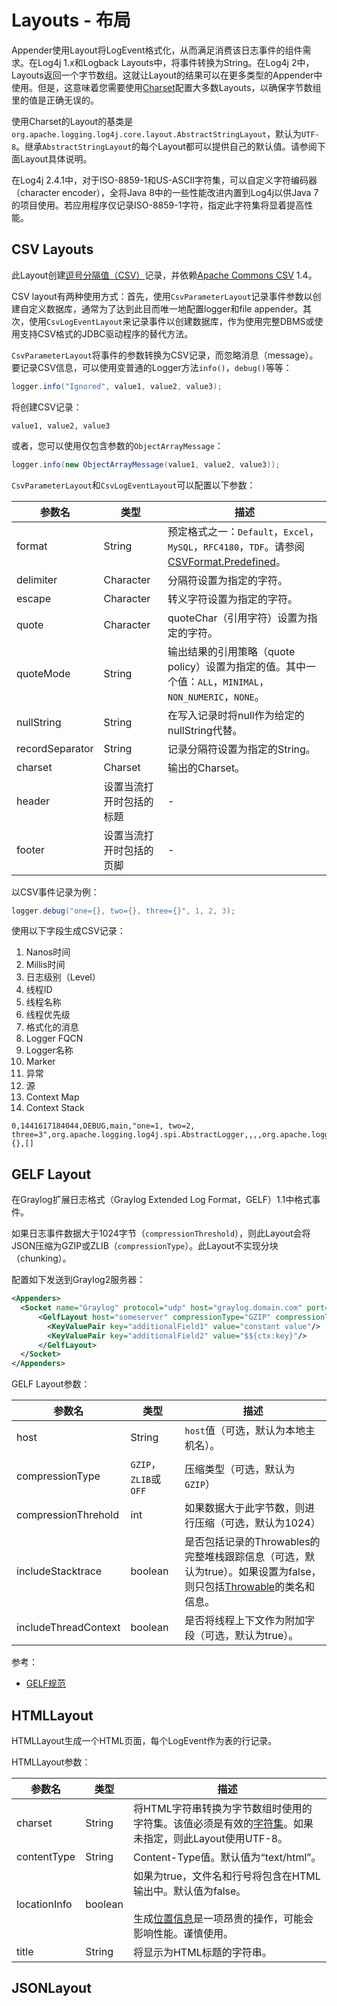 # Layouts - 布局

Appender使用Layout将LogEvent格式化，从而满足消费该日志事件的组件需求。在Log4j 1.x和Logback Layouts中，将事件转换为String。在Log4j 2中，Layouts返回一个字节数组。这就让Layout的结果可以在更多类型的Appender中使用。但是，这意味着您需要使用[Charset](http://docs.oracle.com/javase/6/docs/api/java/nio/charset/Charset.html)配置大多数Layouts，以确保字节数组里的值是正确无误的。

使用Charset的Layout的基类是`org.apache.logging.log4j.core.layout.AbstractStringLayout`，默认为`UTF-8`。继承`AbstractStringLayout`的每个Layout都可以提供自己的默认值。请参阅下面Layout具体说明。

在Log4j 2.4.1中，对于ISO-8859-1和US-ASCII字符集，可以自定义字符编码器（character encoder），全将Java 8中的一些性能改进内置到Log4j以供Java 7的项目使用。若应用程序仅记录ISO-8859-1字符，指定此字符集将显着提高性能。

## CSV Layouts

此Layout创建[逗号分隔值（CSV）](https://en.wikipedia.org/wiki/Comma-separated_values)记录，并依赖[Apache Commons CSV](https://commons.apache.org/proper/commons-csv/) 1.4。

CSV layout有两种使用方式：首先，使用`CsvParameterLayout`记录事件参数以创建自定义数据库，通常为了达到此目而唯一地配置logger和file appender。其次，使用`CsvLogEventLayout`来记录事件以创建数据库，作为使用完整DBMS或使用支持CSV格式的JDBC驱动程序的替代方法。

`CsvParameterLayout`将事件的参数转换为CSV记录，而忽略消息（message）。要记录CSV信息，可以使用变普通的Logger方法`info()`，`debug()`等等：

```java
logger.info("Ignored", value1, value2, value3);
```

将创建CSV记录：

```csv
value1, value2, value3
```

或者，您可以使用仅包含参数的`ObjectArrayMessage`：

```java
logger.info(new ObjectArrayMessage(value1, value2, value3));
```

`CsvParameterLayout`和`CsvLogEventLayout`可以配置以下参数：

| 参数名 | 类型 | 描述 |
| ---- | ---- | ---- |
| format | String | 预定格式之一：`Default`，`Excel`，`MySQL`，`RFC4180`，`TDF`。请参阅[CSVFormat.Predefined](https://commons.apache.org/proper/commons-csv/archives/1.4/apidocs/org/apache/commons/csv/CSVFormat.Predefined.html)。 |
| delimiter | Character | 分隔符设置为指定的字符。 |
| escape | Character | 转义字符设置为指定的字符。 |
| quote | Character | quoteChar（引用字符）设置为指定的字符。 |
| quoteMode | String | 输出结果的引用策略（quote policy）设置为指定的值。其中一个值：`ALL`，`MINIMAL`，`NON_NUMERIC`，`NONE`。 |
| nullString | String | 在写入记录时将null作为给定的nullString代替。 |
| recordSeparator | String | 记录分隔符设置为指定的String。 |
| charset | Charset | 输出的Charset。 |
| header | 设置当流打开时包括的标题 | - |
| footer | 设置当流打开时包括的页脚 | - |

以CSV事件记录为例：

```java
logger.debug("one={}, two={}, three={}", 1, 2, 3);
```

使用以下字段生成CSV记录：

1. Nanos时间
2. Millis时间
3. 日志级别（Level）
4. 线程ID
5. 线程名称
6. 线程优先级
7. 格式化的消息
8. Logger FQCN
9. Logger名称
10. Marker
11. 异常
12. 源
13. Context Map
14. Context Stack

```csv
0,1441617184044,DEBUG,main,"one=1, two=2, three=3",org.apache.logging.log4j.spi.AbstractLogger,,,,org.apache.logging.log4j.core.layout.CsvLogEventLayoutTest.testLayout(CsvLogEventLayoutTest.java:98),{},[]
```

## GELF Layout

在Graylog扩展日志格式（Graylog Extended Log Format，GELF）1.1中格式事件。

如果日志事件数据大于1024字节（`compressionThreshold`），则此Layout会将JSON压缩为GZIP或ZLIB（`compressionType`）。此Layout不实现分块（chunking）。

配置如下发送到Graylog2服务器：

```xml
<Appenders>
  <Socket name="Graylog" protocol="udp" host="graylog.domain.com" port="12201">
      <GelfLayout host="someserver" compressionType="GZIP" compressionThreshold="1024">
        <KeyValuePair key="additionalField1" value="constant value"/>
        <KeyValuePair key="additionalField2" value="$${ctx:key}"/>
      </GelfLayout>
  </Socket>
</Appenders>
```

GELF Layout参数：

| 参数名 | 类型 | 描述 |
| ---- | ---- | ---- |
| host | String | `host`值（可选，默认为本地主机名）。 |
| compressionType | `GZIP`，`ZLIB`或`OFF` | 压缩类型（可选，默认为`GZIP`） |
| compressionThrehold | int | 如果数据大于此字节数，则进行压缩（可选，默认为1024） |
| includeStacktrace | boolean | 是否包括记录的Throwables的完整堆栈跟踪信息（可选，默认为true）。如果设置为false，则只包括[Throwable](http://docs.oracle.com/javase/6/docs/api/java/lang/Throwable.html)的类名和信息。 |
| includeThreadContext | boolean | 是否将线程上下文作为附加字段（可选，默认为true）。 |

参考：

* [GELF规范](http://docs.graylog.org/en/latest/pages/gelf.html#gelf)

## HTMLLayout

HTMLLayout生成一个HTML页面，每个LogEvent作为表的行记录。

HTMLLayout参数：

| 参数名 | 类型 | 描述 |
| ---- | ---- | ---- |
| charset | String | 将HTML字符串转换为字节数组时使用的字符集。该值必须是有效的[字符集](http://docs.oracle.com/javase/6/docs/api/java/nio/charset/Charset.html)。如果未指定，则此Layout使用UTF-8。 |
| contentType | String | Content-Type值。默认值为“text/html”。 |
| locationInfo | boolean | 如果为true，文件名和行号将包含在HTML输出中。默认值为false。<br><br>生成[位置信息](./layouts.md#LocationInformation)是一项昂贵的操作，可能会影响性能。谨慎使用。 |
| title | String | 将显示为HTML标题的字符串。 |

## JSONLayout
